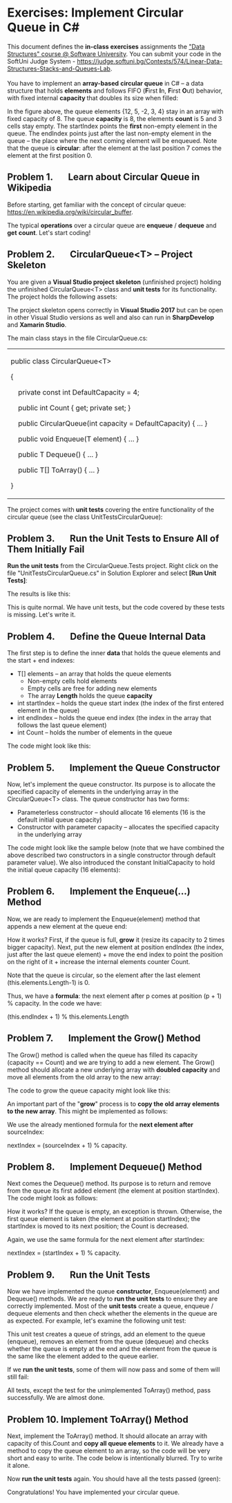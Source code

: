 <h1>Exercises: Implement Circular Queue in C#</h1>
<p>This document defines the <strong>in-class exercises</strong> assignments the <a href="https://softuni.bg/opencourses/data-structures">"Data Structures" course @ Software University</a>. You can submit your code in the SoftUni Judge System - <a href="https://judge.softuni.bg/Contests/574/Linear-Data-Structures-Stacks-and-Queues-Lab">https://judge.softuni.bg/Contests/574/Linear-Data-Structures-Stacks-and-Queues-Lab</a>. <br /> <br /> You have to implement an <strong>array-based</strong> <strong>circular queue</strong> in C# &ndash; a data structure that holds <strong>elements</strong> and follows FIFO (<strong>F</strong>irst <strong>I</strong>n, <strong>F</strong>irst <strong>O</strong>ut) behavior, with fixed internal <strong>capacity </strong>that doubles its size when filled:</p>
<p>In the figure above, the queue elements {12, 5, -2, 3, 4} stay in an array with fixed capacity of 8. The queue <strong>capacity</strong> is 8, the elements <strong>count</strong> is 5 and 3 cells stay empty. The startIndex points the <strong>first</strong> non-empty element in the queue. The endIndex points just after the last non-empty element in the queue &ndash; the place where the next coming element will be enqueued. Note that the queue is <strong>circular</strong>: after the element at the last position 7 comes the element at the first position 0.</p>
<h2>Problem 1.&nbsp;&nbsp;&nbsp;&nbsp;&nbsp;&nbsp; Learn about Circular Queue in Wikipedia</h2>
<p>Before starting, get familiar with the concept of circular queue: <a href="https://en.wikipedia.org/wiki/circular_buffer">https://en.wikipedia.org/wiki/circular_buffer</a>.</p>
<p>The typical <strong>operations</strong> over a circular queue are <strong>enqueue</strong> / <strong>dequeue</strong> and <strong>get</strong> <strong>count</strong>. Let's start coding!</p>
<h2>Problem 2.&nbsp;&nbsp;&nbsp;&nbsp;&nbsp;&nbsp; CircularQueue&lt;T&gt; &ndash; Project Skeleton</h2>
<p>You are given a <strong>Visual Studio project skeleton</strong> (unfinished project) holding the unfinished CircularQueue&lt;T&gt; class and <strong>unit tests</strong> for its functionality. The project holds the following assets:</p>
<p>The project skeleton opens correctly in <strong>Visual Studio 2017</strong> but can be open in other Visual Studio versions as well and also can run in <strong>SharpDevelop</strong> and <strong>Xamarin Studio</strong>.</p>
<p>The main class stays in the file CircularQueue.cs:</p>
<table>
<tbody>
<tr>
<td width="693">
<p>public class CircularQueue&lt;T&gt;</p>
<p>{</p>
<p>&nbsp;&nbsp;&nbsp; private const int DefaultCapacity = 4;</p>
<p>&nbsp;&nbsp;&nbsp; public int Count { get; private set; }</p>
<p>&nbsp;&nbsp;&nbsp; public CircularQueue(int capacity = DefaultCapacity) { &hellip; }</p>
<p>&nbsp;&nbsp;&nbsp; public void Enqueue(T element) { &hellip; }</p>
<p>&nbsp;&nbsp;&nbsp; public T Dequeue() { &hellip; }</p>
<p>&nbsp;&nbsp;&nbsp; public T[] ToArray() { &hellip; }</p>
<p>}</p>
</td>
</tr>
</tbody>
</table>
<p>The project comes with <strong>unit tests</strong> covering the entire functionality of the circular queue (see the class UnitTestsCircularQueue):</p>
<h2>Problem 3.&nbsp;&nbsp;&nbsp;&nbsp;&nbsp;&nbsp; Run the Unit Tests to Ensure All of Them Initially Fail</h2>
<p><strong>Run the unit tests</strong> from the CircularQueue.Tests project. Right click on the file "UnitTestsCircularQueue.cs" in Solution Explorer and select <strong>[Run Unit Tests]</strong>:</p>
<p>The results is like this:</p>
<p>This is quite normal. We have unit tests, but the code covered by these tests is missing. Let's write it.</p>
<h2>Problem 4.&nbsp;&nbsp;&nbsp;&nbsp;&nbsp;&nbsp; Define the Queue Internal Data</h2>
<p>The first step is to define the inner <strong>data</strong> that holds the queue elements and the start + end indexes:</p>
<ul>
<li>T[] elements &ndash; an array that holds the queue elements
<ul>
<li>Non-empty cells hold elements</li>
<li>Empty cells are free for adding new elements</li>
<li>The array <strong>Length</strong> holds the queue <strong>capacity</strong></li>
</ul>
</li>
<li>int startIndex &ndash; holds the queue start index (the index of the first entered element in the queue)</li>
<li>int endIndex &ndash; holds the queue end index (the index in the array that follows the last queue element)</li>
<li>int Count &ndash; holds the number of elements in the queue</li>
</ul>
<p>The code might look like this:</p>
<h2>Problem 5.&nbsp;&nbsp;&nbsp;&nbsp;&nbsp;&nbsp; Implement the Queue Constructor</h2>
<p>Now, let's implement the queue constructor. Its purpose is to allocate the specified capacity of elements in the underlying array in the CircularQueue&lt;T&gt; class. The queue constructor has two forms:</p>
<ul>
<li>Parameterless constructor &ndash; should allocate 16 elements (16 is the default initial queue capacity)</li>
<li>Constructor with parameter capacity &ndash; allocates the specified capacity in the underlying array</li>
</ul>
<p>The code might look like the sample below (note that we have combined the above described two constructors in a single constructor through default parameter value). We also introduced the constant InitialCapacity to hold the initial queue capacity (16 elements):</p>
<h2>Problem 6.&nbsp;&nbsp;&nbsp;&nbsp;&nbsp;&nbsp; Implement the Enqueue(&hellip;) Method</h2>
<p>Now, we are ready to implement the Enqueue(element) method that appends a new element at the queue end:</p>
<p>How it works? First, if the queue is full, <strong>grow</strong> it (resize its capacity to 2 times bigger capacity). Next, put the new element at position endIndex (the index, just after the last queue element) + move the end index to point the position on the right of it + increase the internal elements counter Count.</p>
<p>Note that the queue is circular, so the element after the last element (this.elements.Length-1) is 0.</p>
<p>Thus, we have a <strong>formula</strong>: the next element after p comes at position (p + 1) % capacity. In the code we have:</p>
<p>(this.endIndex + 1) % this.elements.Length</p>
<h2>Problem 7.&nbsp;&nbsp;&nbsp;&nbsp;&nbsp;&nbsp; Implement the Grow() Method</h2>
<p>The Grow() method is called when the queue has filled its capacity (capacity == Count) and we are trying to add a new element. The Grow() method should allocate a new underlying array with <strong>doubled capacity</strong> and move all elements from the old array to the new array:</p>
<p>The code to grow the queue capacity might look like this:</p>
<p>An important part of the "<strong>grow</strong>" process is to <strong>copy the old array elements to the new array</strong>. This might be implemented as follows:</p>
<p>We use the already mentioned formula for the <strong>next element after</strong> sourceIndex:</p>
<p>nextIndex = (sourceIndex + 1) % capacity.</p>
<h2>Problem 8.&nbsp;&nbsp;&nbsp;&nbsp;&nbsp;&nbsp; Implement Dequeue() Method</h2>
<p>Next comes the Dequeue() method. Its purpose is to return and remove from the queue its first added element (the element at position startIndex). The code might look as follows:</p>
<p>How it works? If the queue is empty, an exception is thrown. Otherwise, the first queue element is taken (the element at position startIndex); the startIndex is moved to its next position; the Count is decreased.</p>
<p>Again, we use the same formula for the next element after startIndex:</p>
<p>nextIndex = (startIndex + 1) % capacity.</p>
<h2>Problem 9.&nbsp;&nbsp;&nbsp;&nbsp;&nbsp;&nbsp; Run the Unit Tests</h2>
<p>Now we have implemented the queue <strong>constructor</strong>, Enqueue(element) and Dequeue() methods. We are ready to <strong>run the unit tests</strong> to ensure they are correctly implemented. Most of the <strong>unit tests</strong> create a queue, enqueue / dequeue elements and then check whether the elements in the queue are as expected. For example, let's examine the following unit test:</p>
<p>This unit test creates a queue of strings, add an element to the queue (enqueue), removes an element from the queue (dequeue) and checks whether the queue is empty at the end and the element from the queue is the same like the element added to the queue earlier.</p>
<p>If we <strong>run the unit tests</strong>, some of them will now pass and some of them will still fail:</p>
<p>All tests, except the test for the unimplemented ToArray() method, pass successfully. We are almost done.</p>
<h2>Problem 10. Implement ToArray() Method</h2>
<p>Next, implement the ToArray() method. It should allocate an array with capacity of this.Count and <strong>copy all queue elements</strong> to it. We already have a method to copy the queue element to an array, so the code will be very short and easy to write. The code below is intentionally blurred. Try to write it alone.</p>
<p>Now <strong>run the unit tests</strong> again. You should have all the tests passed (green):</p>
<p>Congratulations! You have implemented your circular queue.</p>
<p>&nbsp;</p>